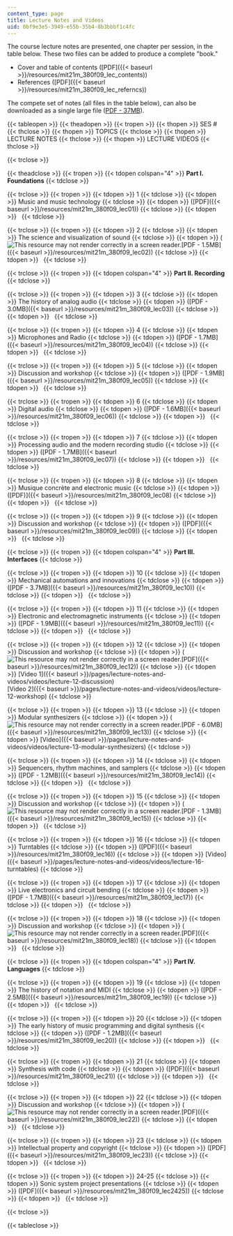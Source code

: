 ```yaml
---
content_type: page
title: Lecture Notes and Videos
uid: 0bf9e3e5-3949-e55b-35b4-8b3bbbf1c4fc
---
```


The course lecture notes are presented, one chapter per session, in the table below. These two files can be added to produce a complete "book."

*   Cover and table of contents ([PDF]({{< baseurl >}}/resources/mit21m_380f09_lec_contents))
*   References ([PDF]({{< baseurl >}}/resources/mit21m_380f09_lec_referncs))

The compete set of notes (all files in the table below), can also be downloaded as a single large file ([PDF - 37MB](/ans7870/21m/21m.380/F09/MIT21M_380F09_complete.pdf)).

{{< tableopen >}}
{{< theadopen >}}
{{< tropen >}}
{{< thopen >}}
SES #
{{< thclose >}}
{{< thopen >}}
TOPICS
{{< thclose >}}
{{< thopen >}}
LECTURE NOTES
{{< thclose >}}
{{< thopen >}}
LECTURE VIDEOS
{{< thclose >}}

{{< trclose >}}

{{< theadclose >}}
{{< tropen >}}
{{< tdopen colspan="4" >}}
**Part I. Foundations**
{{< tdclose >}}

{{< trclose >}}
{{< tropen >}}
{{< tdopen >}}
1
{{< tdclose >}}
{{< tdopen >}}
Music and music technology
{{< tdclose >}}
{{< tdopen >}}
([PDF]({{< baseurl >}}/resources/mit21m_380f09_lec01))
{{< tdclose >}}
{{< tdopen >}}
 
{{< tdclose >}}

{{< trclose >}}
{{< tropen >}}
{{< tdopen >}}
2
{{< tdclose >}}
{{< tdopen >}}
The science and visualization of sound
{{< tdclose >}}
{{< tdopen >}}
(![This resource may not render correctly in a screen reader.](/images/inacessible.gif)[PDF - 1.5MB]({{< baseurl >}}/resources/mit21m_380f09_lec02))
{{< tdclose >}}
{{< tdopen >}}
 
{{< tdclose >}}

{{< trclose >}}
{{< tropen >}}
{{< tdopen colspan="4" >}}
**Part II. Recording**
{{< tdclose >}}

{{< trclose >}}
{{< tropen >}}
{{< tdopen >}}
3
{{< tdclose >}}
{{< tdopen >}}
The history of analog audio
{{< tdclose >}}
{{< tdopen >}}
([PDF - 3.0MB]({{< baseurl >}}/resources/mit21m_380f09_lec03))
{{< tdclose >}}
{{< tdopen >}}
 
{{< tdclose >}}

{{< trclose >}}
{{< tropen >}}
{{< tdopen >}}
4
{{< tdclose >}}
{{< tdopen >}}
Microphones and Radio
{{< tdclose >}}
{{< tdopen >}}
([PDF - 1.7MB]({{< baseurl >}}/resources/mit21m_380f09_lec04))
{{< tdclose >}}
{{< tdopen >}}
 
{{< tdclose >}}

{{< trclose >}}
{{< tropen >}}
{{< tdopen >}}
5
{{< tdclose >}}
{{< tdopen >}}
Discussion and workshop
{{< tdclose >}}
{{< tdopen >}}
([PDF - 1.9MB]({{< baseurl >}}/resources/mit21m_380f09_lec05))
{{< tdclose >}}
{{< tdopen >}}
 
{{< tdclose >}}

{{< trclose >}}
{{< tropen >}}
{{< tdopen >}}
6
{{< tdclose >}}
{{< tdopen >}}
Digital audio
{{< tdclose >}}
{{< tdopen >}}
([PDF - 1.6MB]({{< baseurl >}}/resources/mit21m_380f09_lec06))
{{< tdclose >}}
{{< tdopen >}}
 
{{< tdclose >}}

{{< trclose >}}
{{< tropen >}}
{{< tdopen >}}
7
{{< tdclose >}}
{{< tdopen >}}
Processing audio and the modern recording studio
{{< tdclose >}}
{{< tdopen >}}
([PDF - 1.7MB]({{< baseurl >}}/resources/mit21m_380f09_lec07))
{{< tdclose >}}
{{< tdopen >}}
 
{{< tdclose >}}

{{< trclose >}}
{{< tropen >}}
{{< tdopen >}}
8
{{< tdclose >}}
{{< tdopen >}}
Musique concrète and electronic music
{{< tdclose >}}
{{< tdopen >}}
([PDF)]({{< baseurl >}}/resources/mit21m_380f09_lec08)
{{< tdclose >}}
{{< tdopen >}}
 
{{< tdclose >}}

{{< trclose >}}
{{< tropen >}}
{{< tdopen >}}
9
{{< tdclose >}}
{{< tdopen >}}
Discussion and workshop
{{< tdclose >}}
{{< tdopen >}}
([PDF]({{< baseurl >}}/resources/mit21m_380f09_lec09))
{{< tdclose >}}
{{< tdopen >}}
 
{{< tdclose >}}

{{< trclose >}}
{{< tropen >}}
{{< tdopen colspan="4" >}}
**Part III. Interfaces**
{{< tdclose >}}

{{< trclose >}}
{{< tropen >}}
{{< tdopen >}}
10
{{< tdclose >}}
{{< tdopen >}}
Mechanical automations and innovations
{{< tdclose >}}
{{< tdopen >}}
([PDF - 3.7MB]({{< baseurl >}}/resources/mit21m_380f09_lec10))
{{< tdclose >}}
{{< tdopen >}}
 
{{< tdclose >}}

{{< trclose >}}
{{< tropen >}}
{{< tdopen >}}
11
{{< tdclose >}}
{{< tdopen >}}
Electronic and electromagnetic instruments
{{< tdclose >}}
{{< tdopen >}}
([PDF - 1.9MB]({{< baseurl >}}/resources/mit21m_380f09_lec11))
{{< tdclose >}}
{{< tdopen >}}
 
{{< tdclose >}}

{{< trclose >}}
{{< tropen >}}
{{< tdopen >}}
12
{{< tdclose >}}
{{< tdopen >}}
Discussion and workshop
{{< tdclose >}}
{{< tdopen >}}
(![This resource may not render correctly in a screen reader.](/images/inacessible.gif)[PDF]({{< baseurl >}}/resources/mit21m_380f09_lec12))
{{< tdclose >}}
{{< tdopen >}}
[Video 1]({{< baseurl >}}/pages/lecture-notes-and-videos/videos/lecture-12-discussion)  
[Video 2]({{< baseurl >}}/pages/lecture-notes-and-videos/videos/lecture-12-workshop)
{{< tdclose >}}

{{< trclose >}}
{{< tropen >}}
{{< tdopen >}}
13
{{< tdclose >}}
{{< tdopen >}}
Modular synthesizers
{{< tdclose >}}
{{< tdopen >}}
(![This resource may not render correctly in a screen reader.](/images/inacessible.gif)[PDF - 6.0MB]({{< baseurl >}}/resources/mit21m_380f09_lec13))
{{< tdclose >}}
{{< tdopen >}}
[Video]({{< baseurl >}}/pages/lecture-notes-and-videos/videos/lecture-13-modular-synthesizers)
{{< tdclose >}}

{{< trclose >}}
{{< tropen >}}
{{< tdopen >}}
14
{{< tdclose >}}
{{< tdopen >}}
Sequencers, rhythm machines, and samplers
{{< tdclose >}}
{{< tdopen >}}
([PDF - 1.2MB]({{< baseurl >}}/resources/mit21m_380f09_lec14))
{{< tdclose >}}
{{< tdopen >}}
 
{{< tdclose >}}

{{< trclose >}}
{{< tropen >}}
{{< tdopen >}}
15
{{< tdclose >}}
{{< tdopen >}}
Discussion and workshop
{{< tdclose >}}
{{< tdopen >}}
(![This resource may not render correctly in a screen reader.](/images/inacessible.gif)[PDF - 1.3MB]({{< baseurl >}}/resources/mit21m_380f09_lec15))
{{< tdclose >}}
{{< tdopen >}}
 
{{< tdclose >}}

{{< trclose >}}
{{< tropen >}}
{{< tdopen >}}
16
{{< tdclose >}}
{{< tdopen >}}
Turntables
{{< tdclose >}}
{{< tdopen >}}
([PDF]({{< baseurl >}}/resources/mit21m_380f09_lec16))
{{< tdclose >}}
{{< tdopen >}}
[Video]({{< baseurl >}}/pages/lecture-notes-and-videos/videos/lecture-16-turntables)
{{< tdclose >}}

{{< trclose >}}
{{< tropen >}}
{{< tdopen >}}
17
{{< tdclose >}}
{{< tdopen >}}
Live electronics and circuit bending
{{< tdclose >}}
{{< tdopen >}}
([PDF - 1.7MB]({{< baseurl >}}/resources/mit21m_380f09_lec17))
{{< tdclose >}}
{{< tdopen >}}
 
{{< tdclose >}}

{{< trclose >}}
{{< tropen >}}
{{< tdopen >}}
18
{{< tdclose >}}
{{< tdopen >}}
Discussion and workshop
{{< tdclose >}}
{{< tdopen >}}
(![This resource may not render correctly in a screen reader.](/images/inacessible.gif)[PDF]({{< baseurl >}}/resources/mit21m_380f09_lec18))
{{< tdclose >}}
{{< tdopen >}}
 
{{< tdclose >}}

{{< trclose >}}
{{< tropen >}}
{{< tdopen colspan="4" >}}
**Part IV. Languages**
{{< tdclose >}}

{{< trclose >}}
{{< tropen >}}
{{< tdopen >}}
19
{{< tdclose >}}
{{< tdopen >}}
The history of notation and MIDI
{{< tdclose >}}
{{< tdopen >}}
([PDF - 2.5MB]({{< baseurl >}}/resources/mit21m_380f09_lec19))
{{< tdclose >}}
{{< tdopen >}}
 
{{< tdclose >}}

{{< trclose >}}
{{< tropen >}}
{{< tdopen >}}
20
{{< tdclose >}}
{{< tdopen >}}
The early history of music programming and digital synthesis
{{< tdclose >}}
{{< tdopen >}}
([PDF - 1.2MB]({{< baseurl >}}/resources/mit21m_380f09_lec20))
{{< tdclose >}}
{{< tdopen >}}
 
{{< tdclose >}}

{{< trclose >}}
{{< tropen >}}
{{< tdopen >}}
21
{{< tdclose >}}
{{< tdopen >}}
Synthesis with code
{{< tdclose >}}
{{< tdopen >}}
([PDF]({{< baseurl >}}/resources/mit21m_380f09_lec21))
{{< tdclose >}}
{{< tdopen >}}
 
{{< tdclose >}}

{{< trclose >}}
{{< tropen >}}
{{< tdopen >}}
22
{{< tdclose >}}
{{< tdopen >}}
Discussion and workshop
{{< tdclose >}}
{{< tdopen >}}
(![This resource may not render correctly in a screen reader.](/images/inacessible.gif)[PDF]({{< baseurl >}}/resources/mit21m_380f09_lec22))
{{< tdclose >}}
{{< tdopen >}}
 
{{< tdclose >}}

{{< trclose >}}
{{< tropen >}}
{{< tdopen >}}
23
{{< tdclose >}}
{{< tdopen >}}
Intellectual property and copyright
{{< tdclose >}}
{{< tdopen >}}
([PDF]({{< baseurl >}}/resources/mit21m_380f09_lec23))
{{< tdclose >}}
{{< tdopen >}}
 
{{< tdclose >}}

{{< trclose >}}
{{< tropen >}}
{{< tdopen >}}
24-25
{{< tdclose >}}
{{< tdopen >}}
Sonic system project presentations
{{< tdclose >}}
{{< tdopen >}}
([PDF]({{< baseurl >}}/resources/mit21m_380f09_lec2425))
{{< tdclose >}}
{{< tdopen >}}
 
{{< tdclose >}}

{{< trclose >}}

{{< tableclose >}}